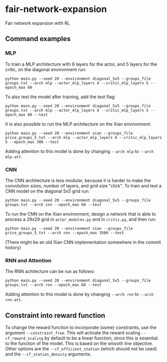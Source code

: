# fair-network-expansion
 Fair network expansion with RL

## Command examples

### MLP
To train a MLP architecture with 6 layers for the actor, and 5 layers for the critic, on the diagonal environment run:

```
python main.py --seed 20 --environment diagonal_5x5 --groups_file groups.txt --arch mlp --actor_mlp_layers 6 --critic_mlp_layers 5 --epoch_max 60
```

To also test the model after training, add the test flag:

```
python main.py --seed 20 --environment diagonal_5x5 --groups_file groups.txt --arch mlp --actor_mlp_layers 6 --critic_mlp_layers 5 --epoch_max 60 --test
```

It is also possible to run the MLP architecture on the Xian environment:
```
python main.py --seed 20 --environment xian --groups_file price_groups_5.txt --arch mlp --actor_mlp_layers 6 --critic_mlp_layers 5 --epoch_max 300 --test
```

Adding attention to this model is done by changing `--arch mlp` to `--arch mlp-att`.

### CNN 
The CNN architecture is less modular, because it is harder to make the convolution sizes, number of layers, and grid size "click". To train and test a CNN model on the diagonal 5x5 grid run:
```
python main.py --seed 20 --environment diagonal_5x5 --groups_file groups.txt --arch cnn --epoch_max 60 --test
```

To run the CNN on the Xian environment, design a network that is able to process a 29x29 grid in `actor_modules.py` and in `critic.py`, and then run:
```
python main.py --seed 20 --environment xian --groups_file price_groups_5.txt --arch cnn --epoch_max 3500 --test
```
(There might be an old Xian CNN implementation somewhere in the commit history)

### RNN and Attention
The RNN achitecture can be run as follows:
```
python main.py --seed 20 --environment diagonal_5x5 --groups_file groups.txt --arch rnn --epoch_max 60 --test
```
Adding attention to this model is done by changing `--arch rnn` to `--arch rnn-att`.


## Constraint into reward function
To change the reward function to incorporate (some) constraints, use the argument `--constraint_free`. This will activate the reward scaling `--cf_reward_scaling` by default to be a linear function, since this is essential to the function of the model. This is based on the smooth line objective. Other options are the `--cf_efficient_station` (which should not be used) and the `--cf_station_density` arguments.